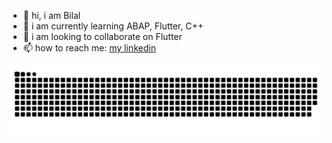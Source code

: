 - 👋 hi, i am Bilal
- 🌱 i am currently learning ABAP, Flutter, C++
- 💞️ i am looking to collaborate on Flutter
- 📫 how to reach me: [my linkedin](https://www.linkedin.com/in/abilalkar/)

![Snake animation](https://github.com/abilalkar/abilalkar/blob/output/github-contribution-grid-snake.svg)
  
<!---
abilalkar/abilalkar is a ✨ special ✨ repository because its `README.md` (this file) appears on your GitHub profile.
You can click the Preview link to take a look at your changes.
--->
